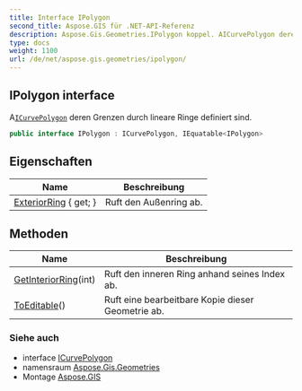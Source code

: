 ```yaml
---
title: Interface IPolygon
second_title: Aspose.GIS für .NET-API-Referenz
description: Aspose.Gis.Geometries.IPolygon koppel. AICurvePolygon deren Grenzen durch lineare Ringe definiert sind.
type: docs
weight: 1100
url: /de/net/aspose.gis.geometries/ipolygon/
---
```

## IPolygon interface

A[`ICurvePolygon`](../icurvepolygon/) deren Grenzen durch lineare Ringe definiert sind.

```csharp
public interface IPolygon : ICurvePolygon, IEquatable<IPolygon>
```

## Eigenschaften

| Name | Beschreibung |
| --- | --- |
| [ExteriorRing](../../aspose.gis.geometries/ipolygon/exteriorring/) { get; } | Ruft den Außenring ab. |

## Methoden

| Name | Beschreibung |
| --- | --- |
| [GetInteriorRing](../../aspose.gis.geometries/ipolygon/getinteriorring/)(int) | Ruft den inneren Ring anhand seines Index ab. |
| [ToEditable](../../aspose.gis.geometries/ipolygon/toeditable/)() | Ruft eine bearbeitbare Kopie dieser Geometrie ab. |

### Siehe auch

* interface [ICurvePolygon](../icurvepolygon/)
* namensraum [Aspose.Gis.Geometries](../../aspose.gis.geometries/)
* Montage [Aspose.GIS](../../)


